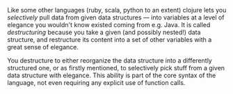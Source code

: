 Like some other languages (ruby, scala, python to an extent) clojure lets you _selectively_ pull data from given data structures ― into variables at a level of elegance you wouldn't know existed coming from e.g. Java. It is called _destructuring_ because you take a given (and possibly nested!) data structure, and restructure its content into a set of other variables with a great sense of elegance.

You destructure to either reorganize the data structure into a differently structured one, or as firstly mentioned, to selectively pick stuff from a given data structure with elegance. This ability is part of the core syntax of the language, not even requiring any explicit use of function calls.

